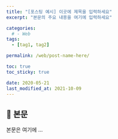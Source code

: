 ```yaml
---
title: "[포스팅 예시] 이곳에 제목을 입력하세요"
excerpt: "본문의 주요 내용을 여기에 입력하세요"

categories:
  # - Web
tags:
  - [tag1, tag2]

permalink: /web/post-name-here/

toc: true
toc_sticky: true

date: 2020-05-21
last_modified_at: 2021-10-09
---
```


## 🦥 본문

본문은 여기에 ...
